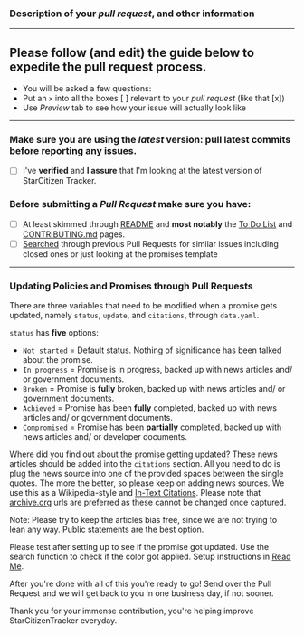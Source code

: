 ### Description of your *pull request*, and other information

---

## Please follow (and edit) the guide below to expedite the pull request process.

- You will be asked a few questions:
- Put an `x` into all the boxes [ ] relevant to your *pull request* (like that [x])
- Use *Preview* tab to see how your issue will actually look like

---

### Make sure you are using the *latest* version: pull latest commits before reporting any issues.
- [ ] I've **verified** and **I assure** that I'm looking at the latest version of StarCitizen Tracker.

### Before submitting a *Pull Request* make sure you have:
- [ ] At least skimmed through [README](https://github.com/StarCitizenTracker/startcitizentracker.github.io/blob/master/README.md) and **most notably** the [To Do List](https://github.com/StarCitizenTracker/startcitizentracker.github.io#to-do-list) and [CONTRIBUTING.md](https://github.com/StarCitizenTracker/startcitizentracker.github.io/blob/master/CONTRIBUTING.md) pages.
- [ ] [Searched](https://github.com/StarCitizenTracker/startcitizentracker.github.io/pulls?utf8=%E2%9C%93&q=) through previous Pull Requests for similar issues including closed ones or just looking at the promises template

---

### Updating Policies and Promises through Pull Requests

There are three variables that need to be modified when a promise gets updated, namely `status`, `update`, and `citations`, through `data.yaml`.

`status` has **five** options:
 
- `Not started` = Default status. Nothing of significance has been talked about the promise.
- `In progress` = Promise is in progress, backed up with news articles and/ or government documents.
- `Broken` = Promise is __fully__ broken, backed up with news articles and/ or government documents.
- `Achieved` = Promise has been __fully__ completed, backed up with news articles and/ or government documents.
- `Compromised` = Promise has been __partially__ completed, backed up with news articles and/ or developer documents.

Where did you find out about the promise getting updated? These news articles should be added into the `citations` section. All you need to do is plug the news source into one of the provided spaces between the single quotes. The more the better, so please keep on adding news sources. We use this as a Wikipedia-style and [In-Text Citations](http://guides.lib.uw.edu/c.php?g=99161&p=642357). Please note that [archive.org](https://archive.org/) urls are preferred as these cannot be changed once captured. 

Note: Please try to keep the articles bias free, since we are not trying to lean any way. Public statements are the best option.

Please test after setting up to see if the promise got updated. Use the search function to check if the color got applied.
Setup instructions in [Read Me](https://github.com/StarCitizenTracker/startcitizentracker.github.io/blob/master/README.md).

After you're done with all of this you're ready to go! Send over the Pull Request and we will get back to you in one business day, if not sooner.

Thank you for your immense contribution, you're helping improve StarCitizenTracker everyday.
